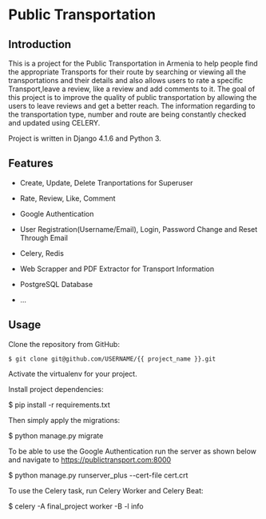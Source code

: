 # Public Transportation 

## Introduction

  This is a project for the Public Transportation in Armenia to help people find the appropriate Transports for their route by searching or viewing all the transportations and their details and also allows users to rate a specific Transport,leave a review, like a review and add comments to it. The goal of this project is to improve the quality of public transportation by allowing the users to leave reviews and get a better reach.
  The information regarding to the transportation type, number and route are being constantly checked and updated using CELERY.
  
 Project is written in Django 4.1.6 and Python 3.


## Features

* Create, Update, Delete Tranportations for Superuser

* Rate, Review, Like, Comment

* Google Authentication

* User Registration(Username/Email), Login, 
  Password Change and Reset Through Email

* Celery, Redis

* Web Scrapper and PDF Extractor for Transport Information

* PostgreSQL Database

* ...


## Usage

Clone the repository from GitHub:

`$ git clone git@github.com/USERNAME/{{ project_name }}.git`

Activate the virtualenv for your project.

Install project dependencies:

$ pip install -r requirements.txt

Then simply apply the migrations:

$ python manage.py migrate

To be able to use the Google Authentication run the server as shown below and navigate to https://publictransport.com:8000

$ python manage.py runserver_plus --cert-file cert.crt

To use the Celery task, run Celery Worker and Celery Beat:

$ celery -A final_project worker -B -l info









